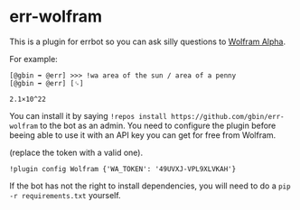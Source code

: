 # err-wolfram

This is a plugin for errbot so you can ask silly questions to [Wolfram Alpha](https://www.wolframalpha.com).

For example:

```
[@gbin ➡ @err] >>> !wa area of the sun / area of a penny
[@gbin ➡ @err] [␍]

2.1×10^22
```

You can install it by saying `!repos install https://github.com/gbin/err-wolfram` to the bot as an admin.
You need to configure the plugin before beeing able to use it with an API key you can get for free from Wolfram.

(replace the token with a valid one).
```
!plugin config Wolfram {'WA_TOKEN': '49UVXJ-VPL9XLVKAH'}
```

If the bot has not the right to install dependencies, you will need to do a `pip -r requirements.txt` yourself.